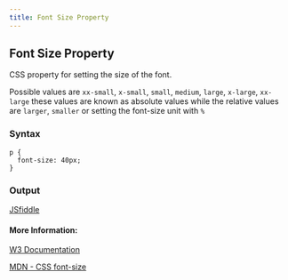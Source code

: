 ```yaml
---
title: Font Size Property
---
```

## Font Size Property

CSS property for setting the size of the font.

Possible values are ```xx-small```, ```x-small```, ```small```, ```medium```, ```large```, ```x-large```, ```xx-large``` these values are known as absolute values while the relative values are ```larger```, ```smaller``` or setting the font-size unit with ```%```

### Syntax

```
p {
  font-size: 40px;
}
```

### Output

[JSfiddle](https://jsfiddle.net/42egtvLp/)


#### More Information:
[W3 Documentation](https://www.w3.org/TR/CSS2/fonts.html#propdef-font-size)

[MDN - CSS font-size](https://developer.mozilla.org/en-US/docs/Web/CSS/font-size)
